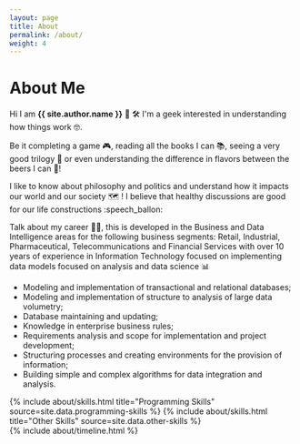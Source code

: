 ```yaml
---
layout: page
title: About
permalink: /about/
weight: 4
---
```


# **About Me**

Hi I am **{{ site.author.name }}** :wave:
🛠
I'm a geek interested in understanding how things work :nerd_face:.

Be it completing a game :video_game:, reading all the books I can :books:, seeing a very good trilogy :movie_camera: or even understanding the difference in flavors between the beers I can :beers:!

I like to know about philosophy and politics and understand how it impacts our world and our society :world_map: ! I believe that healthy discussions are good for our life constructions :speech_ballon:

Talk about my career :man_office_worker:, this is  developed in the Business and Data Intelligence areas for the following business segments: Retail, Industrial, Pharmaceutical, Telecommunications and Financial Services with over 10 years of experience in Information Technology focused on implementing data models focused on analysis and data science :bar_chart: 

* Modeling and implementation of transactional and relational databases;
* Modeling and implementation of structure to analysis of large data volumetry;
* Database maintaining and updating;
* Knowledge in enterprise business rules;
* Requirements analysis and scope for implementation and project development;
* Structuring processes and creating environments for the provision of information;
* Building simple and complex algorithms for data integration and analysis.

<div class="row">
{% include about/skills.html title="Programming Skills" source=site.data.programming-skills %}
{% include about/skills.html title="Other Skills" source=site.data.other-skills %}
</div>

<div class="row">
{% include about/timeline.html %}
</div>